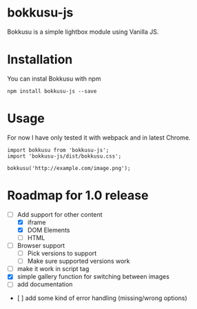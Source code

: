# bokkusu-js
Bokkusu is a simple lightbox module using Vanilla JS.

# Installation
You can instal Bokkusu with npm
```
npm install bokkusu-js --save
```

# Usage
For now I have only tested it with webpack and in latest Chrome.
```
import bokkusu from 'bokkusu-js';
import 'bokkusu-js/dist/bokkusu.css';

bokkusu('http://example.com/image.png');
```

# Roadmap for 1.0 release
- [ ] Add support for other content
  - [x] iframe
  - [x] DOM Elements
  - [ ] HTML
- [ ] Browser support
  - [ ] Pick versions to support
  - [ ] Make sure supported versions work
- [ ] make it work in script tag
- [x] simple gallery function for switching between images
- [ ] add documentation
- [ ] add some kind of error handling (missing/wrong options)
